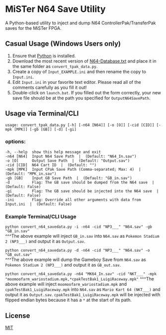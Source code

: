 # MiSTer N64 Save Utility
 A Python-based utility to inject and dump N64 ControllerPak/TransferPak saves for the MiSTer FPGA.

## Casual Usage (Windows Users only)
1) Ensure that [Python](https://www.python.org/downloads/) is installed.
2) Download the most recent version of [N64-Database.txt](https://raw.githubusercontent.com/MiSTer-devel/N64_ROM_Database/main/N64-database.txt) and place it in the same folder as ``convert_tpak_data.py``.
3) Create a copy of ``Input_EXAMPLE.ini`` and then rename the copy to ``Input.ini``.
4) Edit ``Input.ini`` in your favorite text editor. Please read all of the comments carefully as you fill it out!
5) Double-click on ``launch.bat``. If you filled out the form correctly, your new save file should be at the path you specified for ``OutputN64SavePath``.

## Usage via Terminal/CLI
```usage: convert_tpak_data.py [-h] [-n64 [N64]] [-o [O]] [-cid [CID]] [-mpk [MPK]] [-gb [GB]] [-d] [-gi]```

### options:<br>
    -h, --help  show this help message and exit
    -n64 [N64]  Input N64 Save Path  |  (Default: "N64_In.sav")
    -o [O]      Output Save Path  |  (Default: "Output.sav")
    -cid [CID]  N64 Cart ID  |  (Default: "")
    -mpk [MPK]  Input CPak Save Path (Comma-separated; Max: 4)  |  (Default: "MPK_in.sav")
    -gb [GB]    Input GB Save Path  |  (Default: "GB_in.sav")
    -d          Flag: The GB save should be dumped from the N64 save  |  (Default: False)
    -gi         Flag: The GB save should be injected into the N64 save  |  (Default: False)
    -ini        Flag: Override all other arguments with data from Input.ini  |  (Default: False)

### Example Terminal/CLI Usage
``python convert_n64_savedata.py -i -n64 -cid "NP3___" "N64.sav" -gb "GB_in.sav"``<br>
^^^The above example will inject ``GB_in.sav`` into ``N64.sav`` as ``Pokemon Stadium 2 (NP3___)`` and output it as ``Output.sav``.

``python convert_n64_savedata.py -d -n64 -cid "NP3___" "N64.sav" -o "GB_out.sav"``<br>
^^^The above example will dump the Gameboy Save from ``N64.sav`` as ``Pokemon Stadium 2 (NP3___)`` and output it as ``GB_out.sav``.

``python convert_n64_savedata.py -n64 "MK64_In.sav" -cid "NKT___" -mpk "moomoofarm_wariostadium.mpk,*cpakTestBak1_LuigiRaceway.mpk"``
^^^The above example will inject ``moomoofarm_wariostadium.mpk`` and ``cpakTestBak1_LuigiRaceway.mpk`` into ``N64.sav`` as ``Mario Kart 64 (NKT___)`` and output it as ``Output.sav``. ``cpakTestBak1_LuigiRaceway.mpk`` will be injected with flipped endian bytes because it has a ``*`` at the start of its path.

## License
[MIT](https://choosealicense.com/licenses/mit/)